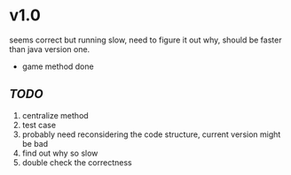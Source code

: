 # v1.0

seems correct but running slow, need to figure it out why, should be faster than java version one.

* game method done


## *TODO*

1. centralize method
1. test case
1. probably need reconsidering the code structure, current version might be bad
1. find out why so slow
1. double check the correctness